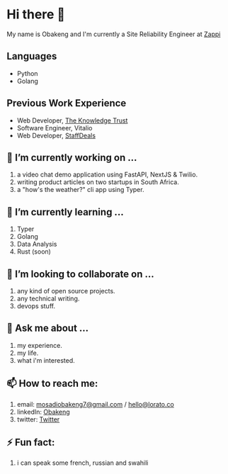 # Hi there 👋

My name is Obakeng and I'm currently a Site Reliability Engineer at [Zappi](https://zappi.io/web)

## Languages
- Python
- Golang

## Previous Work Experience
- Web Developer, [The Knowledge Trust](https://knowledgetrust.org)
- Software Engineer, Vitalio
- Web Developer, [StaffDeals](https:/staffdeals.co.za)


## 🔭 I’m currently working on ...
1. a video chat demo application using FastAPI, NextJS & Twilio.
2. writing product articles on two startups in South Africa.
3. a "how's the weather?" cli app using Typer.

## 🌱 I’m currently learning ...
1. Typer
2. Golang
3. Data Analysis
4. Rust (soon)

## 👯 I’m looking to collaborate on ...
1. any kind of open source projects.
2. any technical writing.
3. devops stuff.

## 💬 Ask me about ...
1. my experience.
2. my life.
3. what i'm interested.

## 📫 How to reach me: 
1. email: mosadiobakeng7@gmail.com / hello@lorato.co
2. linkedIn: [Obakeng](https://www.linkedin.com/in/obakeng-mosadi-b2041943/)
3. twitter: [Twitter](https://twitter.com/obakeng_mosadi)

## ⚡ Fun fact:
1. i can speak some french, russian and swahili
